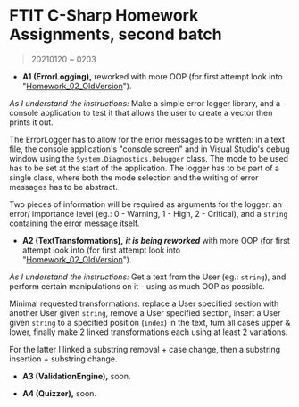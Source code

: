 # FTIT C-Sharp Homework Assignments, second batch

> 20210120 ~ 0203

* __A1 (ErrorLogging),__ reworked with more OOP (for first attempt look into "[Homework_02_OldVersion](https://github.com/Zsombi55/Homework_02_OldVersion)").

_As I understand the instructions:_ Make a simple error logger library, and a console application to test it that allows the user to create a vector then prints it out.

The ErrorLogger has to allow for the error messages to be written: in a text file, the console application's "console screen" and in Visual Studio's debug window using the `System.Diagnostics.Debugger` class. The mode to be used has to be set at the start of the application. The logger has to be part of a single class, where both the mode selection and the writing of error messages has to be abstract.

Two pieces of information will be required as arguments for the logger: an error/ importance level (eg.: 0 - Warning, 1 - High, 2 - Critical), and a `string` containing the error message itself.

* __A2 (TextTransformations),__ ***it is being reworked*** with more OOP (for first attempt look into (for first attempt look into "[Homework_02_OldVersion](https://github.com/Zsombi55/Homework_02_OldVersion)").

_As I understand the instructions:_ Get a text from the User (eg.: `string`), and perform certain manipulations on it - using as much OOP as possible.

Minimal requested transformations: replace a User specified section with another User given `string`, remove a User specified section, insert a User given `string` to a specified position (`index`) in the text, turn all cases upper & lower, finally make 2 linked transformations each using at least 2 variations.

For the latter I linked a substring removal + case change, then a substring insertion + substring change.

* __A3 (ValidationEngine),__ soon.

* __A4 (Quizzer),__ soon.
